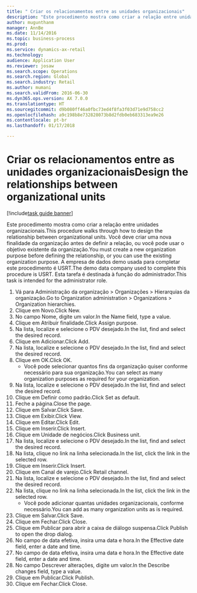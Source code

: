 ```yaml
--- 
title: " Criar os relacionamentos entre as unidades organizacionais"
description: "Este procedimento mostra como criar a relação entre unidades organizacionais."
author: mugunthanm
manager: AnnBe
ms.date: 11/14/2016
ms.topic: business-process
ms.prod: 
ms.service: dynamics-ax-retail
ms.technology: 
audience: Application User
ms.reviewer: josaw
ms.search.scope: Operations
ms.search.region: Global
ms.search.industry: Retail
ms.author: mumani
ms.search.validFrom: 2016-06-30
ms.dyn365.ops.version: AX 7.0.0
ms.translationtype: HT
ms.sourcegitcommit: d9b080ff46a0fbc73ed4f8fa3f03d71e9d758cc2
ms.openlocfilehash: a9c198b8e732828073b8d2fdb0eb683313ea9e26
ms.contentlocale: pt-br
ms.lasthandoff: 01/17/2018

---
```

# <a name="design-the-relationships-between-organizational-units"></a><span data-ttu-id="c3077-103"> Criar os relacionamentos entre as unidades organizacionais</span><span class="sxs-lookup"><span data-stu-id="c3077-103">Design the relationships between organizational units</span></span>

[!include[task guide banner](../includes/task-guide-banner.md)]

<span data-ttu-id="c3077-104">Este procedimento mostra como criar a relação entre unidades organizacionais.</span><span class="sxs-lookup"><span data-stu-id="c3077-104">This procedure walks through how to design the relationship between organizational units.</span></span> <span data-ttu-id="c3077-105">Você deve criar uma nova finalidade da organização antes de definir a relação, ou você pode usar o objetivo existente da organização.</span><span class="sxs-lookup"><span data-stu-id="c3077-105">You must create a new organization purpose before defining the relationship, or you can use the existing organization purpose.</span></span> <span data-ttu-id="c3077-106">A empresa de dados demo usada para completar este procedimento é USRT.</span><span class="sxs-lookup"><span data-stu-id="c3077-106">The demo data company used to complete this procedure is USRT.</span></span> <span data-ttu-id="c3077-107">Esta tarefa é destinada à função do administrador.</span><span class="sxs-lookup"><span data-stu-id="c3077-107">This task is intended for the administrator role.</span></span>

1. <span data-ttu-id="c3077-108">Vá para Administração da organização > Organizações > Hierarquias da organização.</span><span class="sxs-lookup"><span data-stu-id="c3077-108">Go to Organization administration > Organizations > Organization hierarchies.</span></span>
2. <span data-ttu-id="c3077-109">Clique em Novo.</span><span class="sxs-lookup"><span data-stu-id="c3077-109">Click New.</span></span>
3. <span data-ttu-id="c3077-110">No campo Nome, digite um valor.</span><span class="sxs-lookup"><span data-stu-id="c3077-110">In the Name field, type a value.</span></span>
4. <span data-ttu-id="c3077-111">Clique em Atribuir finalidade.</span><span class="sxs-lookup"><span data-stu-id="c3077-111">Click Assign purpose.</span></span>
5. <span data-ttu-id="c3077-112">Na lista, localize e selecione o PDV desejado.</span><span class="sxs-lookup"><span data-stu-id="c3077-112">In the list, find and select the desired record.</span></span>
6. <span data-ttu-id="c3077-113">Clique em Adicionar.</span><span class="sxs-lookup"><span data-stu-id="c3077-113">Click Add.</span></span>
7. <span data-ttu-id="c3077-114">Na lista, localize e selecione o PDV desejado.</span><span class="sxs-lookup"><span data-stu-id="c3077-114">In the list, find and select the desired record.</span></span>
8. <span data-ttu-id="c3077-115">Clique em OK.</span><span class="sxs-lookup"><span data-stu-id="c3077-115">Click OK.</span></span>
    * <span data-ttu-id="c3077-116">Você pode selecionar quantos fins da organização quiser conforme necessário para sua organização.</span><span class="sxs-lookup"><span data-stu-id="c3077-116">You can select as many organization purposes as required for your organization.</span></span>  
9. <span data-ttu-id="c3077-117">Na lista, localize e selecione o PDV desejado.</span><span class="sxs-lookup"><span data-stu-id="c3077-117">In the list, find and select the desired record.</span></span>
10. <span data-ttu-id="c3077-118">Clique em Definir como padrão.</span><span class="sxs-lookup"><span data-stu-id="c3077-118">Click Set as default.</span></span>
11. <span data-ttu-id="c3077-119">Feche a página.</span><span class="sxs-lookup"><span data-stu-id="c3077-119">Close the page.</span></span>
12. <span data-ttu-id="c3077-120">Clique em Salvar.</span><span class="sxs-lookup"><span data-stu-id="c3077-120">Click Save.</span></span>
13. <span data-ttu-id="c3077-121">Clique em Exibir.</span><span class="sxs-lookup"><span data-stu-id="c3077-121">Click View.</span></span>
14. <span data-ttu-id="c3077-122">Clique em Editar.</span><span class="sxs-lookup"><span data-stu-id="c3077-122">Click Edit.</span></span>
15. <span data-ttu-id="c3077-123">Clique em Inserir.</span><span class="sxs-lookup"><span data-stu-id="c3077-123">Click Insert.</span></span>
16. <span data-ttu-id="c3077-124">Clique em Unidade de negócios.</span><span class="sxs-lookup"><span data-stu-id="c3077-124">Click Business unit.</span></span>
17. <span data-ttu-id="c3077-125">Na lista, localize e selecione o PDV desejado.</span><span class="sxs-lookup"><span data-stu-id="c3077-125">In the list, find and select the desired record.</span></span>
18. <span data-ttu-id="c3077-126">Na lista, clique no link na linha selecionada.</span><span class="sxs-lookup"><span data-stu-id="c3077-126">In the list, click the link in the selected row.</span></span>
19. <span data-ttu-id="c3077-127">Clique em Inserir.</span><span class="sxs-lookup"><span data-stu-id="c3077-127">Click Insert.</span></span>
20. <span data-ttu-id="c3077-128">Clique em Canal de varejo.</span><span class="sxs-lookup"><span data-stu-id="c3077-128">Click Retail channel.</span></span>
21. <span data-ttu-id="c3077-129">Na lista, localize e selecione o PDV desejado.</span><span class="sxs-lookup"><span data-stu-id="c3077-129">In the list, find and select the desired record.</span></span>
22. <span data-ttu-id="c3077-130">Na lista, clique no link na linha selecionada.</span><span class="sxs-lookup"><span data-stu-id="c3077-130">In the list, click the link in the selected row.</span></span>
    * <span data-ttu-id="c3077-131">Você pode adicionar quantas unidades organizacionais, conforme necessário.</span><span class="sxs-lookup"><span data-stu-id="c3077-131">You can add as many organization units as is required.</span></span>  
23. <span data-ttu-id="c3077-132">Clique em Salvar.</span><span class="sxs-lookup"><span data-stu-id="c3077-132">Click Save.</span></span>
24. <span data-ttu-id="c3077-133">Clique em Fechar.</span><span class="sxs-lookup"><span data-stu-id="c3077-133">Click Close.</span></span>
25. <span data-ttu-id="c3077-134">Clique em Publicar para abrir a caixa de diálogo suspensa.</span><span class="sxs-lookup"><span data-stu-id="c3077-134">Click Publish to open the drop dialog.</span></span>
26. <span data-ttu-id="c3077-135">No campo de data efetiva, insira uma data e hora.</span><span class="sxs-lookup"><span data-stu-id="c3077-135">In the Effective date field, enter a date and time.</span></span>
27. <span data-ttu-id="c3077-136">No campo de data efetiva, insira uma data e hora.</span><span class="sxs-lookup"><span data-stu-id="c3077-136">In the Effective date field, enter a date and time.</span></span>
28. <span data-ttu-id="c3077-137">No campo Descrever alterações, digite um valor.</span><span class="sxs-lookup"><span data-stu-id="c3077-137">In the Describe changes field, type a value.</span></span>
29. <span data-ttu-id="c3077-138">Clique em Publicar.</span><span class="sxs-lookup"><span data-stu-id="c3077-138">Click Publish.</span></span>
30. <span data-ttu-id="c3077-139">Clique em Fechar.</span><span class="sxs-lookup"><span data-stu-id="c3077-139">Click Close.</span></span>


